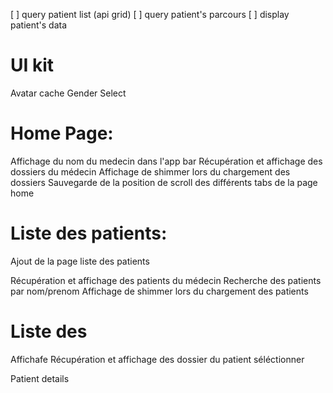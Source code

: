 [ ] query patient list (api grid)
[ ] query patient's parcours
[ ] display patient's data

# UI kit
Avatar cache
Gender Select

# Home Page:
Affichage du nom du medecin dans l'app bar
Récupération et affichage des dossiers du médecin
Affichage de shimmer lors du chargement des dossiers
Sauvegarde de la position de scroll des différents tabs de la page home

# Liste des patients:
Ajout de la page liste des patients

Récupération et affichage des patients du médecin
Recherche des patients par nom/prenom
Affichage de shimmer lors du chargement des patients

# Liste des 
Affichafe
Récupération et affichage des dossier du patient séléctionner

Patient details

